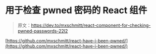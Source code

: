 # 用于检查 pwned 密码的 React 组件

> 原文：<https://dev.to/mxschmitt/react-component-for-checking-pwned-passwords-22l2>

[https://github.com/mxschmitt/react-have-i-been-pwned/](https://github.com/mxschmitt/react-have-i-been-pwned/)